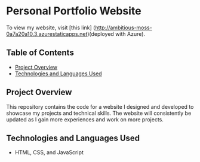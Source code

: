 # Personal Portfolio Website
To view my website, visit [this link] (http://ambitious-moss-0a7a20a10.3.azurestaticapps.net)(deployed with Azure).

## Table of Contents

- [Project Overview](#project-overview)
- [Technologies and Languages Used](#technologies-and-languages-used)

## Project Overview
This repository contains the code for a website I designed and developed to showcase my projects and technical skills. The website will consistently be updated as I gain more experiences and work on more projects.

## Technologies and Languages Used

* HTML, CSS, and JavaScript
